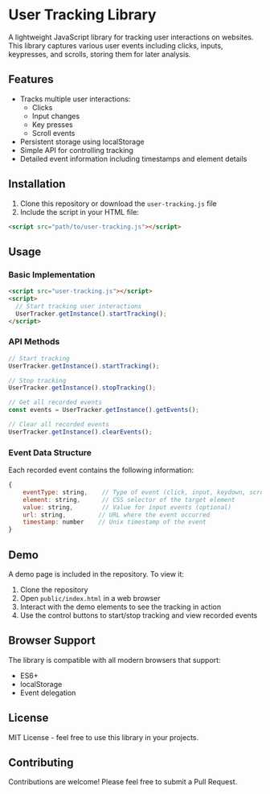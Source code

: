 # User Tracking Library

A lightweight JavaScript library for tracking user interactions on websites. This library captures various user events including clicks, inputs, keypresses, and scrolls, storing them for later analysis.

## Features

- Tracks multiple user interactions:
  - Clicks
  - Input changes
  - Key presses
  - Scroll events
- Persistent storage using localStorage
- Simple API for controlling tracking
- Detailed event information including timestamps and element details

## Installation

1. Clone this repository or download the `user-tracking.js` file
2. Include the script in your HTML file:

```html
<script src="path/to/user-tracking.js"></script>
```

## Usage

### Basic Implementation

```html
<script src="user-tracking.js"></script>
<script>
  // Start tracking user interactions
  UserTracker.getInstance().startTracking();
</script>
```

### API Methods

```javascript
// Start tracking
UserTracker.getInstance().startTracking();

// Stop tracking
UserTracker.getInstance().stopTracking();

// Get all recorded events
const events = UserTracker.getInstance().getEvents();

// Clear all recorded events
UserTracker.getInstance().clearEvents();
```

### Event Data Structure

Each recorded event contains the following information:

```javascript
{
    eventType: string,    // Type of event (click, input, keydown, scroll)
    element: string,      // CSS selector of the target element
    value: string,        // Value for input events (optional)
    url: string,         // URL where the event occurred
    timestamp: number    // Unix timestamp of the event
}
```

## Demo

A demo page is included in the repository. To view it:

1. Clone the repository
2. Open `public/index.html` in a web browser
3. Interact with the demo elements to see the tracking in action
4. Use the control buttons to start/stop tracking and view recorded events

## Browser Support

The library is compatible with all modern browsers that support:

- ES6+
- localStorage
- Event delegation

## License

MIT License - feel free to use this library in your projects.

## Contributing

Contributions are welcome! Please feel free to submit a Pull Request.
